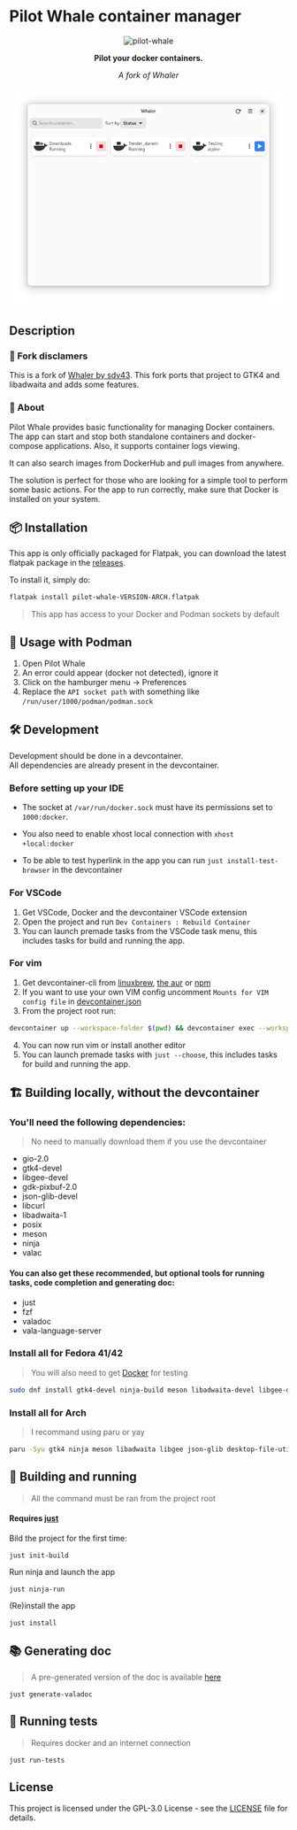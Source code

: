 # Pilot Whale container manager

<div align="center">
 <img src="data/images/logo/64.png" alt="pilot-whale"/>
 <p><b>Pilot your docker containers.</b></p>
 <p><i>A fork of Whaler</i></p>
</div>


![List of Docker containers](data/images/screenshots/screenshot-1.png?raw=true)

## Description

### 👥 Fork disclamers

This is a fork of [Whaler by sdv43](https://github.com/sdv43/whaler). This fork ports that project to GTK4 and libadwaita and adds some features.

### 💫 About

Pilot Whale provides basic functionality for managing Docker containers. The app can start and stop both standalone containers and docker-compose applications. Also, it supports container logs viewing.

It can also search images from DockerHub and pull images from anywhere.

The solution is perfect for those who are looking for a simple tool to perform some basic actions. For the app to run correctly, make sure that Docker is installed on your system.

## 📦 Installation

This app is only officially packaged for Flatpak, you can download the latest flatpak package in the [releases](https://github.com/jumpyvi/pilot-whale/releases).

To install it, simply do:

```bash
flatpak install pilot-whale-VERSION-ARCH.flatpak
```

> This app has access to your Docker and Podman sockets by default

## 🚢 Usage with Podman

1. Open Pilot Whale
2. An error could appear (docker not detected), ignore it
3. Click on the hamburger menu -> Preferences
4. Replace the `API socket path` with something like `/run/user/1000/podman/podman.sock`

## 🛠️ Development

Development should be done in a devcontainer. <br>
All dependencies are already present in the devcontainer.


### Before setting up your IDE
* The socket at ``/var/run/docker.sock`` must have its permissions set to ``1000:docker``.

* You also need to enable xhost local connection with ``xhost +local:docker``

* To be able to test hyperlink in the app you can run ``just install-test-browser`` in the devcontainer

### For VSCode
1. Get VSCode, Docker and the devcontainer VSCode extension
2. Open the project and run ``Dev Containers : Rebuild Container``
3. You can launch premade tasks from the VSCode task menu, this includes tasks for build and running the app.

### For vim
1. Get devcontainer-cli from [linuxbrew](), [the aur](https://aur.archlinux.org/packages/devcontainer-cli) or [npm](https://github.com/devcontainers/cli?tab=readme-ov-file#npm-install)
2. If you want to use your own VIM config uncomment ``Mounts for VIM config file`` in [devcontainer.json](.devcontainer/devcontainer.json)
3. From the project root run:
```bash
devcontainer up --workspace-folder $(pwd) && devcontainer exec --workspace-folder $(pwd) bash
```
4. You can now run vim or install another editor
5. You can launch premade tasks with ``just --choose``, this includes tasks for build and running the app.



## 🏗️ Building locally, without the devcontainer

### You'll need the following dependencies:
> No need to manually download them if you use the devcontainer

* gio-2.0
* gtk4-devel
* libgee-devel
* gdk-pixbuf-2.0
* json-glib-devel
* libcurl
* libadwaita-1
* posix
* meson
* ninja
* valac

#### You can also get these recommended, but optional tools for running tasks, code completion and generating doc:

* just
* fzf
* valadoc
* vala-language-server

### Install all for Fedora 41/42
> You will also need to get [Docker](https://docs.docker.com/engine/install/fedora/) for testing

```bash
sudo dnf install gtk4-devel ninja-build meson libadwaita-devel libgee-devel json-glib-devel desktop-file-utils libcurl-devel vala vala-language-server valadoc graphviz libglvnd just fzf
```

### Install all for Arch

> I recommand using paru or yay

```bash
paru -Syu gtk4 ninja meson libadwaita libgee json-glib desktop-file-utils curl libglvnd vala-language-server vala docker just fzf
```

## 🔨 Building and running
> All the command must be ran from the project root

#### Requires [just](https://github.com/casey/just)

Bild the project for the first time:
```
just init-build
```

Run ninja and launch the app
```
just ninja-run
```

(Re)install the app
```
just install
```

## 📚️ Generating doc
> A pre-generated version of the doc is available [here](https://github.com/jumpyvi/pilot-whale/deployments/github-pages)

```
just generate-valadoc
```

## 🧪 Running tests
> Requires docker and an internet connection

```
just run-tests
```

## License
This project is licensed under the GPL-3.0 License - see the [LICENSE](LICENSE) file for details.